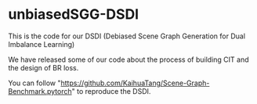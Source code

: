 # unbiasedSGG-DSDI
This is the code for our DSDI (Debiased Scene Graph Generation for Dual Imbalance Learning)

We have released some of our code about the process of building CIT and the design of BR loss.

You can follow "https://github.com/KaihuaTang/Scene-Graph-Benchmark.pytorch" to reproduce the DSDI.
